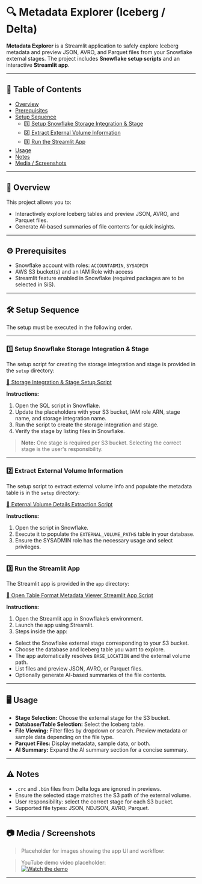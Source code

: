 # 🔍 Metadata Explorer (Iceberg / Delta)

**Metadata Explorer** is a Streamlit application to safely explore Iceberg metadata and preview JSON, AVRO, and Parquet files from your Snowflake external stages. The project includes **Snowflake setup scripts** and an interactive **Streamlit app**.

---

## 📌 Table of Contents

- [Overview](#overview)  
- [Prerequisites](#prerequisites)  
- [Setup Sequence](#setup-sequence)  
  - [1️⃣ Setup Snowflake Storage Integration & Stage](#1-setup-snowflake-storage-integration--stage)  
  - [2️⃣ Extract External Volume Information](#2-extract-external-volume-information)  
  - [3️⃣ Run the Streamlit App](#3-run-the-streamlit-app)  
- [Usage](#usage)  
- [Notes](#notes)  
- [Media / Screenshots](#media--screenshots)  

---

## 📝 Overview

This project allows you to:

- Interactively explore Iceberg tables and preview JSON, AVRO, and Parquet files.  
- Generate AI-based summaries of file contents for quick insights.

---

## ⚙️ Prerequisites

- Snowflake account with roles: `ACCOUNTADMIN`, `SYSADMIN`  
- AWS S3 bucket(s) and an IAM Role with access  
- Streamlit feature enabled in Snowflake (required packages are to be selected in SiS).  

---

## 🛠 Setup Sequence

The setup must be executed in the following order.

---

### 1️⃣ Setup Snowflake Storage Integration & Stage

The setup script for creating the storage integration and stage is provided in the `setup` directory:  

[📄 Storage Integration & Stage Setup Script](./setup/StorageIntegration_StageSetup.sql)

**Instructions:**

1. Open the SQL script in Snowflake.  
2. Update the placeholders with your S3 bucket, IAM role ARN, stage name, and storage integration name.  
3. Run the script to create the storage integration and stage.  
4. Verify the stage by listing files in Snowflake.

> **Note:** One stage is required per S3 bucket. Selecting the correct stage is the user's responsibility.

---

### 2️⃣ Extract External Volume Information

The setup script to extract external volume info and populate the metadata table is in the `setup` directory:

[📄 External Volume Details Extraction Script](./setup/ExternalVolumeSetupScript.sql)

**Instructions:**

1. Open the script in Snowflake.  
2. Execute it to populate the `EXTERNAL_VOLUME_PATHS` table in your database.  
3. Ensure the SYSADMIN role has the necessary usage and select privileges.

---

### 3️⃣ Run the Streamlit App

The Streamlit app is provided in the `app` directory:

[📄 Open Table Format Metadata Viewer Streamlit App Script](./app/OpenTableFormat_MetadataViewet.py)


**Instructions:**

1. Open the Streamlit app in Snowflake’s environment.  
2. Launch the app using Streamlit.  
3. Steps inside the app:

- Select the Snowflake external stage corresponding to your S3 bucket.  
- Choose the database and Iceberg table you want to explore.  
- The app automatically resolves `BASE_LOCATION` and the external volume path.  
- List files and preview JSON, AVRO, or Parquet files.  
- Optionally generate AI-based summaries of the file contents.

---

## 🖥 Usage

- **Stage Selection:** Choose the external stage for the S3 bucket.  
- **Database/Table Selection:** Select the Iceberg table.  
- **File Viewing:** Filter files by dropdown or search. Preview metadata or sample data depending on the file type.  
- **Parquet Files:** Display metadata, sample data, or both.  
- **AI Summary:** Expand the AI summary section for a concise summary.

---

## ⚠️ Notes

- `.crc` and `.bin` files from Delta logs are ignored in previews.  
- Ensure the selected stage matches the S3 path of the external volume.  
- User responsibility: select the correct stage for each S3 bucket.  
- Supported file types: JSON, NDJSON, AVRO, Parquet.  

---

## 📷 Media / Screenshots

> Placeholder for images showing the app UI and workflow:


> YouTube demo video placeholder:  
[![Watch the demo](https://img.youtube.com/vi/<VIDEO_ID>/0.jpg)](https://www.youtube.com/watch?v=<VIDEO_ID>)

---
